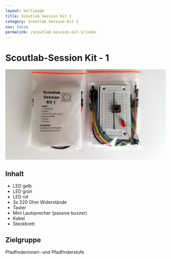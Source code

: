 ```yaml
---
layout: multipage
title: Scoutlab Session Kit 1
category: Scoutlab Session Kit 1
nav: false
permalink: /scoutlab-session-kit-1/index
---
```

# Scoutlab-Session Kit - 1

![Scoutlab Session Kit 1](images/scoutlab-session-kit-1.jpg)

## Inhalt

* LED gelb
* LED grün
* LED rot
* 3x 220 Ohm Widerstände
* Taster
* Mini Lautsprecher (passive buzzer)
* Kabel
* Steckbrett

## Zielgruppe
Pfadfinderinnen- und Pfadfinderstufe
